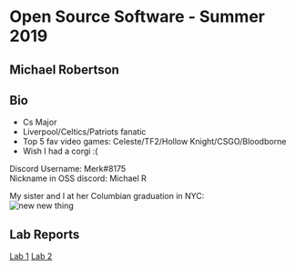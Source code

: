 # Open Source Software - Summer 2019
## Michael Robertson 

## Bio
- Cs Major
- Liverpool/Celtics/Patriots fanatic 
- Top 5 fav video games: Celeste/TF2/Hollow Knight/CSGO/Bloodborne 
- Wish I had a corgi  :(

Discord Username: Merk#8175  
Nickname in OSS discord: Michael R

My sister and I at her Columbian graduation in NYC:  
![new new thing](https://user-images.githubusercontent.com/95317029/170729423-3a70e95b-4ebc-4224-882d-3a3f2e3b065d.jpg)

## Lab Reports
[Lab 1](labs/lab-01/report.md)
[Lab 2](labs/lab-02/report.md)
